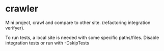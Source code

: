 # crawler
Mini project, crawl and compare to other site. (refactoring integration verifyer). 

To run tests, a local site is needed with some specific paths/files. Disable integration tests or run with -DskipTests
